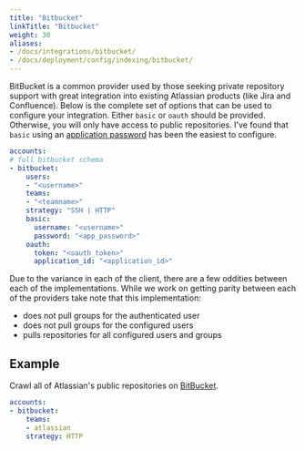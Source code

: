 ```yaml
---
title: "Bitbucket"
linkTitle: "Bitbucket"
weight: 30
aliases:
- /docs/integrations/bitbucket/
- /docs/deployment/config/indexing/bitbucket/
---
```


BitBucket is a common provider used by those seeking private repository support with great integration into existing Atlassian products (like Jira and Confluence).
Below is the complete set of options that can be used to configure your integration.
Either `basic` or `oauth` should be provided.
Otherwise, you will only have access to public repositories.
I've found that `basic` using an [application password](https://confluence.atlassian.com/bitbucket/app-passwords-828781300.html) has been the easiest to configure.

```yaml
accounts:
# full bitbucket schema
- bitbucket:
    users:
    - "<username>"
    teams:
    - "<teamname>"
    strategy: "SSH | HTTP"
    basic:
      username: "<username>"
      password: "<app_password>"
    oauth:
      token: "<oauth_token>"
      application_id: "<application_id>"
```

Due to the variance in each of the client, there are a few oddities between each of the implementations.
While we work on getting parity between each of the providers take note that this implementation:
* does not pull groups for the authenticated user
* does not pull groups for the configured users
* pulls repositories for all configured users and groups

## Example

Crawl all of Atlassian's public repositories on [BitBucket](https://api.bitbucket.org/2.0/repositories/atlassian).

```yaml
accounts:
- bitbucket:
    teams:
    - atlassian
    strategy: HTTP
```
